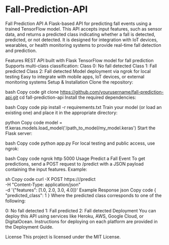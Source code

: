 # Fall-Prediction-API
Fall Prediction API
A Flask-based API for predicting fall events using a trained TensorFlow model. This API accepts input features, such as sensor data, and returns a predicted class indicating whether a fall is detected, predicted, or not detected. It is designed for integration with IoT devices, wearables, or health monitoring systems to provide real-time fall detection and prediction.

Features
REST API built with Flask
TensorFlow model for fall prediction
Supports multi-class classification:
Class 0: No fall detected
Class 1: Fall predicted
Class 2: Fall detected
Model deployment via ngrok for local testing
Easy to integrate with mobile apps, IoT devices, or external monitoring systems
Setup & Installation
Clone the repository:

bash
Copy code
git clone https://github.com/yourusername/fall-prediction-api.git
cd fall-prediction-api
Install the required dependencies:

bash
Copy code
pip install -r requirements.txt
Train your model (or load an existing one) and place it in the appropriate directory:

python
Copy code
model = tf.keras.models.load_model('/path_to_model/my_model.keras')
Start the Flask server:

bash
Copy code
python app.py
For local testing and public access, use ngrok:

bash
Copy code
ngrok http 5000
Usage
Predict a Fall Event
To get predictions, send a POST request to /predict with a JSON payload containing the input features. Example:

sh
Copy code
curl -X POST https://<your-ngrok-url>/predict \
     -H "Content-Type: application/json" \
     -d '{"features": [1.0, 2.0, 3.0, 4.0]}'
Example Response
json
Copy code
{
  "predicted_class": 1
}
Where the predicted class corresponds to one of the following:

0: No fall detected
1: Fall predicted
2: Fall detected
Deployment
You can deploy this API using services like Heroku, AWS, Google Cloud, or DigitalOcean. Instructions for deploying on each platform are provided in the Deployment Guide.

License
This project is licensed under the MIT License.

